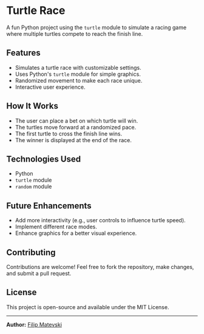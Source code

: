 # Turtle Race

A fun Python project using the `turtle` module to simulate a racing game where multiple turtles compete to reach the finish line.

## Features
- Simulates a turtle race with customizable settings.
- Uses Python's `turtle` module for simple graphics.
- Randomized movement to make each race unique.
- Interactive user experience.

## How It Works
- The user can place a bet on which turtle will win.
- The turtles move forward at a randomized pace.
- The first turtle to cross the finish line wins.
- The winner is displayed at the end of the race.

## Technologies Used
- Python
- `turtle` module
- `random` module

## Future Enhancements
- Add more interactivity (e.g., user controls to influence turtle speed).
- Implement different race modes.
- Enhance graphics for a better visual experience.

## Contributing
Contributions are welcome! Feel free to fork the repository, make changes, and submit a pull request.

## License
This project is open-source and available under the MIT License.

---
**Author:** [Filip Matevski](https://github.com/Filip9205)

